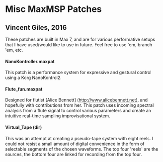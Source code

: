# Misc MaxMSP Patches
## Vincent Giles, 2016

These patches are built in Max 7, and are for various performative setups that I have used/would like to use in future. Feel free to use 'em, branch 'em, etc. 

#### NanoKontroller.maxpat

This patch is a performance system for expressive and gestural control using a Korg NanoKontrol2.

#### Flute_fun.maxpat

Designed for flutist [Alice Bennett] (http://www.alicebennett.net), and hopefully with contributions from her. This patch uses incoming spectral analysis from a flute signal to control various parameters and create an intuitive real-time sampling improvisational system.

#### Virtual_Tape (dir)

This was an attempt at creating a pseudo-tape system with eight reels. I could not resist a small amount of digital convenience in the form of selectable segments of the chosen waveforms. The top four 'reels' are the sources, the bottom four are linked for recording from the top four.